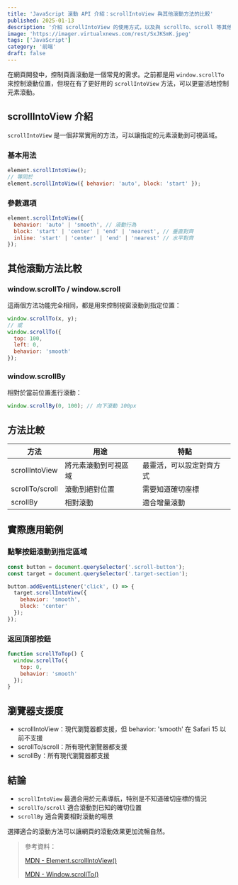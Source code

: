 ```yaml
---
title: 'JavaScript 滾動 API 介紹：scrollIntoView 與其他滾動方法的比較'
published: 2025-01-13
description: '介紹 scrollIntoView 的使用方式，以及與 scrollTo、scroll 等其他滾動方法的差異'
image: 'https://imager.virtualxnews.com/rest/SxJKSmK.jpeg'
tags: ['JavaScript']
category: '前端'
draft: false 
---
```


在網頁開發中，控制頁面滾動是一個常見的需求。之前都是用 `window.scrollTo` 來控制滾動位置，但現在有了更好用的 `scrollIntoView` 方法，可以更靈活地控制元素滾動。

## scrollIntoView 介紹

`scrollIntoView` 是一個非常實用的方法，可以讓指定的元素滾動到可視區域。

### 基本用法

```javascript
element.scrollIntoView();
// 等同於
element.scrollIntoView({ behavior: 'auto', block: 'start' });
```

### 參數選項

```javascript
element.scrollIntoView({
  behavior: 'auto' | 'smooth', // 滾動行為
  block: 'start' | 'center' | 'end' | 'nearest', // 垂直對齊
  inline: 'start' | 'center' | 'end' | 'nearest' // 水平對齊
});
```

## 其他滾動方法比較

### window.scrollTo / window.scroll

這兩個方法功能完全相同，都是用來控制視窗滾動到指定位置：

```javascript
window.scrollTo(x, y);
// 或
window.scrollTo({
  top: 100,
  left: 0,
  behavior: 'smooth'
});
```

### window.scrollBy

相對於當前位置進行滾動：

```javascript
window.scrollBy(0, 100); // 向下滾動 100px
```

## 方法比較

| 方法 | 用途 | 特點 |
|------|------|------|
| scrollIntoView | 將元素滾動到可視區域 | 最靈活，可以設定對齊方式 |
| scrollTo/scroll | 滾動到絕對位置 | 需要知道確切座標 |
| scrollBy | 相對滾動 | 適合增量滾動 |

## 實際應用範例

### 點擊按鈕滾動到指定區域

```javascript
const button = document.querySelector('.scroll-button');
const target = document.querySelector('.target-section');

button.addEventListener('click', () => {
  target.scrollIntoView({ 
    behavior: 'smooth',
    block: 'center'
  });
});
```

### 返回頂部按鈕

```javascript
function scrollToTop() {
  window.scrollTo({
    top: 0,
    behavior: 'smooth'
  });
}
```

## 瀏覽器支援度

- scrollIntoView：現代瀏覽器都支援，但 behavior: 'smooth' 在 Safari 15 以前不支援
- scrollTo/scroll：所有現代瀏覽器都支援
- scrollBy：所有現代瀏覽器都支援

## 結論

- `scrollIntoView` 最適合用於元素導航，特別是不知道確切座標的情況
- `scrollTo/scroll` 適合滾動到已知的確切位置
- `scrollBy` 適合需要相對滾動的場景

選擇適合的滾動方法可以讓網頁的滾動效果更加流暢自然。

> 參考資料：
> 
> [MDN - Element.scrollIntoView()](https://developer.mozilla.org/en-US/docs/Web/API/Element/scrollIntoView)
>
> [MDN - Window.scrollTo()](https://developer.mozilla.org/en-US/docs/Web/API/Window/scrollTo)
